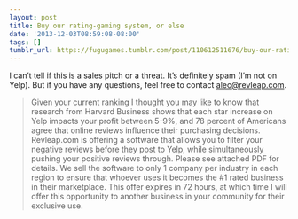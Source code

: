 ```yaml
---
layout: post
title: Buy our rating-gaming system, or else
date: '2013-12-03T08:59:08-08:00'
tags: []
tumblr_url: https://fugugames.tumblr.com/post/110612511676/buy-our-rating-gaming-system-or-else
---
```

I can’t tell if this is a sales pitch or a threat. It’s definitely spam (I’m not on Yelp). But if you have any questions, feel free to contact alec@revleap.com.

> Given your current ranking I thought you may like to know that research from Harvard Business shows that each star increase on Yelp impacts your profit between 5-9%, and 78 percent of Americans agree that online reviews influence their purchasing decisions. Revleap.com is offering a software that allows you to filter your negative reviews before they post to Yelp, while simultaneously pushing your positive reviews through. Please see attached PDF for details. We sell the software to only 1 company per industry in each region to ensure that whoever uses it becomes the #1 rated business in their marketplace. This offer expires in 72 hours, at which time I will offer this opportunity to another business in your community for their exclusive use.

